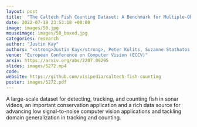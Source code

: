 ```yaml
---
layout: post
title:  "The Caltech Fish Counting Dataset: A Benchmark for Multiple-Object Tracking and Counting"
date: 2022-07-19 23:53:18 +00:00
image: images/50.jpg
mouseimage: images/50_boxed.jpg
categories: research
author: "Justin Kay"
authors: "<strong>Justin Kay</strong>, Peter Kulits, Suzanne Stathatos, Siqi Deng, Erik Young, Sara Beery, Grant Van Horn, and Pietro Perona"
venue: "European Conference on Computer Vision (ECCV)"
arxiv: https://arxiv.org/abs/2207.09295
slides: images/5272.mp4
code:
website: https://github.com/visipedia/caltech-fish-counting
poster: images/5272.pdf
---
```

A large-scale dataset for detecting, tracking, and counting fish in sonar videos, an important conservation application and a rich data source for advancing low signal-to-noise computer vision applications and tackling domain generalization in tracking and counting.
